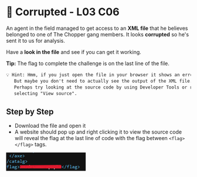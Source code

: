 # 👹 Corrupted - L03 C06

An agent in the field managed to get access to an **XML file** that he believes belonged to one of The Chopper gang members. It looks **corrupted** so he's sent it to us for analysis.

Have a **look in the file** and see if you can get it working.

**Tip:** The flag to complete the challenge is on the last line of the file.

```txt
💡 Hint: Hmm, if you just open the file in your browser it shows an error.
   But maybe you don't need to actually see the output of the XML file.
   Perhaps try looking at the source code by using Developer Tools or right-clicking and
   selecting "View source".
```

## Step by Step

- Download the file and open it
- A website should pop up and right clicking it to view the source code will reveal the flag at the last line of code with the flag between `<flag> </flag>` tags.

![picture of the last line](/assets/corrupted1.png)
